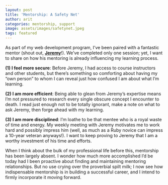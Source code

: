 ```yaml
---
layout: post
title: 'Mentorship: A Safety Net'
author: arit
categories: mentorship, support
image: assets/images/safetynet.jpeg
tags: featured
---
```


As part of my web development program, I’ve been paired with a fantastic mentor (shout out,  [**Jeremy**](http://takeonrules.com/)!). We’ve completed only one session; yet, I want to share on how his mentoring is already influencing my learning process.

**(1) I feel more secure**: Before Jeremy, I had access to course instructors and other students, but there’s something so comforting about having my “own person” to whom I can reveal just how confused I am about what I’m learning.

**(2) I am more efficient**: Being able to glean from Jeremy’s expertise means I’m not pressured to research every single obscure concept I encounter to death. I read just enough not to be totally ignorant, make a note on what to ask Jeremy, then forge ahead with my learning.

**(3) I am more disciplined**: I’m loathe to be that mentee who is a royal waste of time and energy. My weekly meeting with Jeremy motivates me to work hard and possibly impress him (well, as much as a Ruby novice can impress a 10-year veteran anyways!). I want to keep proving to Jeremy that I am a worthy investment of his time and efforts.

When I think about the bulk of my professional life before this, mentorship has been largely absent. I wonder how much more accomplished I’d be today had I been proactive about finding and maintaining mentoring relationships. But no use crying over the proverbial spilt milk; I now see how indispensable mentorship is in building a successful career, and I intend to firmly incorporate it moving forward.